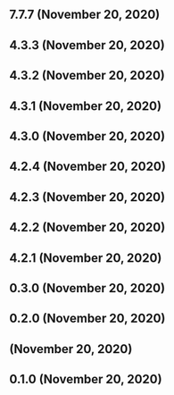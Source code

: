 ## 7.7.7 (November 20, 2020)


## 4.3.3 (November 20, 2020)


## 4.3.2 (November 20, 2020)


## 4.3.1 (November 20, 2020)


## 4.3.0 (November 20, 2020)


## 4.2.4 (November 20, 2020)


## 4.2.3 (November 20, 2020)


## 4.2.2 (November 20, 2020)


## 4.2.1 (November 20, 2020)


## 0.3.0 (November 20, 2020)


## 0.2.0 (November 20, 2020)


##  (November 20, 2020)


## 0.1.0 (November 20, 2020)


